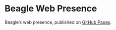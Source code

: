 # Beagle Web Presence

Beagle’s web presence, published on [GitHub Pages](https://acBerger.github.io/Beagle/branches/EqualsMatcher-fix).